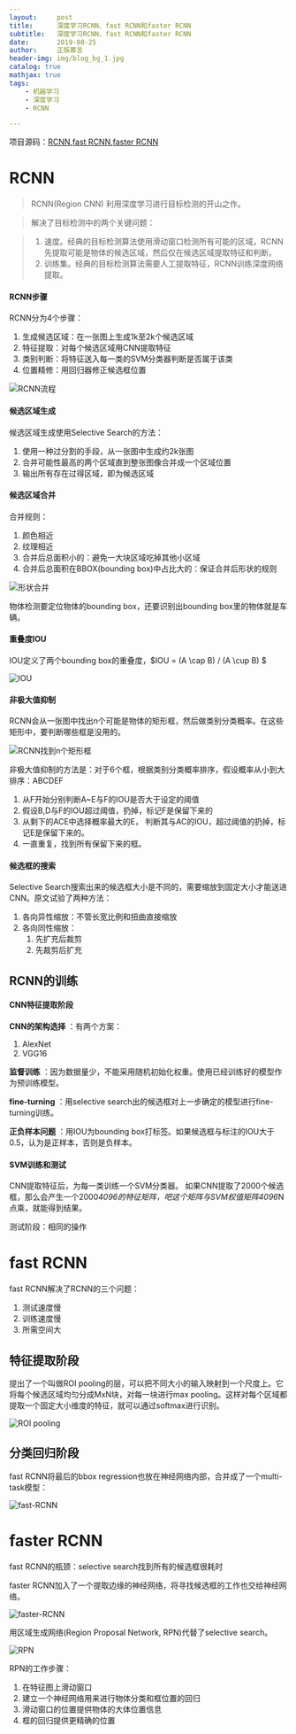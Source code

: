 ```yaml
---
layout:     post
title:      深度学习RCNN、fast RCNN和faster RCNN
subtitle:   深度学习RCNN、fast RCNN和faster RCNN
date:       2019-08-25
author:     正版慕言
header-img: img/blog_bg_1.jpg
catalog: true
mathjax: true
tags:
    - 机器学习
    - 深度学习
    - RCNN

---
```


项目源码：[RCNN](https://github.com/rbgirshick/rcnn),[fast RCNN](https://github.com/rbgirshick/fast-rcnn),[faster RCNN](https://github.com/ShaoqingRen/faster_rcnn)

# RCNN

> RCNN(Region CNN) 利用深度学习进行目标检测的开山之作。

> 解决了目标检测中的两个关键问题：

> 1. 速度。经典的目标检测算法使用滑动窗口检测所有可能的区域，RCNN先提取可能是物体的候选区域，然后仅在候选区域提取特征和判断。
> 2. 训练集。经典的目标检测算法需要人工提取特征，RCNN训练深度网络提取。

#### RCNN步骤

RCNN分为4个步骤：

1. 生成候选区域：在一张图上生成1k至2k个候选区域
2. 特征提取：对每个候选区域用CNN提取特征
3. 类别判断：将特征送入每一类的SVM分类器判断是否属于该类
4. 位置精修：用回归器修正候选框位置

![RCNN流程](/img/Journal/NeuralNetworks/RCNN流程.png)

#### 候选区域生成

候选区域生成使用Selective Search的方法：

1. 使用一种过分割的手段，从一张图中生成约2k张图
2. 合并可能性最高的两个区域直到整张图像合并成一个区域位置
3. 输出所有存在过得区域，即为候选区域

#### 候选区域合并

合并规则：

1. 颜色相近
2. 纹理相近
3. 合并后总面积小的：避免一大块区域吃掉其他小区域
4. 合并后总面积在BBOX(bounding box)中占比大的：保证合并后形状的规则

![形状合并](/img/Journal/NeuralNetworks/形状合并.png)

物体检测要定位物体的bounding box，还要识别出bounding box里的物体就是车辆。

#### 重叠度IOU

IOU定义了两个bounding box的重叠度，$IOU = (A \cap B) / (A \cup B) $

![IOU](/img/Journal/NeuralNetworks/IOU.png)

#### 非极大值抑制

RCNN会从一张图中找出n个可能是物体的矩形框，然后做类别分类概率。在这些矩形中，要判断哪些框是没用的。

![RCNN找到n个矩形框](/img/Journal/NeuralNetworks/RCNN找到n个矩形框.png)

非极大值抑制的方法是：对于6个框，根据类别分类概率排序，假设概率从小到大排序：ABCDEF

1. 从F开始分别判断A~E与F的IOU是否大于设定的阈值
2. 假设B,D与F的IOU超过阈值，扔掉，标记F是保留下来的
3. 从剩下的ACE中选择概率最大的E， 判断其与AC的IOU，超过阈值的扔掉，标记E是保留下来的。
4. 一直重复，找到所有保留下来的框。

#### 候选框的搜索

Selective Search搜索出来的候选框大小是不同的，需要缩放到固定大小才能送进CNN。原文试验了两种方法：

1. 各向异性缩放：不管长宽比例和扭曲直接缩放
2. 各向同性缩放：
	1. 先扩充后裁剪
	2. 先裁剪后扩充

## RCNN的训练

#### CNN特征提取阶段

**CNN的架构选择** ：有两个方案：

1. AlexNet
2. VGG16

**监督训练** ：因为数据量少，不能采用随机初始化权重。使用已经训练好的模型作为预训练模型。

**fine-turning** ：用selective search出的候选框对上一步确定的模型进行fine-turning训练。

**正负样本问题** ：用IOU为bounding box打标签。如果候选框与标注的IOU大于0.5，认为是正样本，否则是负样本。

#### SVM训练和测试

CNN提取特征后，为每一类训练一个SVM分类器。
如果CNN提取了2000个候选框，那么会产生一个2000*4096的特征矩阵，吧这个矩阵与SVM权值矩阵4096*N 点乘，就能得到结果。

测试阶段：相同的操作

# fast RCNN

fast RCNN解决了RCNN的三个问题：

1. 测试速度慢
2. 训练速度慢
3. 所需空间大

## 特征提取阶段

提出了一个叫做ROI pooling的层，可以把不同大小的输入映射到一个尺度上。它将每个候选区域均匀分成MxN块，对每一块进行max pooling。这样对每个区域都提取一个固定大小维度的特征，就可以通过softmax进行识别。

![ROI pooling](/img/Journal/NeuralNetworks/ROIpooling.png)

## 分类回归阶段

fast RCNN将最后的bbox regression也放在神经网络内部，合并成了一个multi-task模型：

![fast-RCNN](/img/Journal/NeuralNetworks/fast-RCNN.png)

# faster RCNN

fast RCNN的瓶颈：selective search找到所有的候选框很耗时

faster RCNN加入了一个提取边缘的神经网络，将寻找候选框的工作也交给神经网络。

![faster-RCNN](/img/Journal/NeuralNetworks/faster-RCNN.png)

用区域生成网络(Region Proposal Network, RPN)代替了selective search。

![RPN](/img/Journal/NeuralNetworks/RPN.png)

RPN的工作步骤：

1. 在特征图上滑动窗口
2. 建立一个神经网络用来进行物体分类和框位置的回归
3. 滑动窗口的位置提供物体的大体位置信息
4. 框的回归提供更精确的位置